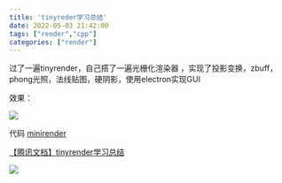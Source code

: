 ```yaml
---
title: 'tinyreder学习总结'
date: 2022-05-03 21:42:00
tags: ["render","cpp"]
categories: ["render"]
---
```


过了一遍tinyrender，自己搭了一遍光栅化渲染器 ，实现了投影变换，zbuff，phong光照，法线贴图，硬阴影，使用electron实现GUI

效果：

![](https://img-1253784128.cos.ap-guangzhou.myqcloud.com/RENDER/clipboard_20220504_041926.png)

代码 [minirender](https://github.com/MarcusMogg/minirender)

[【腾讯文档】tinyrender学习总结](https://docs.qq.com/mind/DWkZSenZPamtxZ2xL)

![](https://img-1253784128.cos.ap-guangzhou.myqcloud.com/RENDER/tinyrender%E5%AD%A6%E4%B9%A0%E6%80%BB%E7%BB%93.png)


